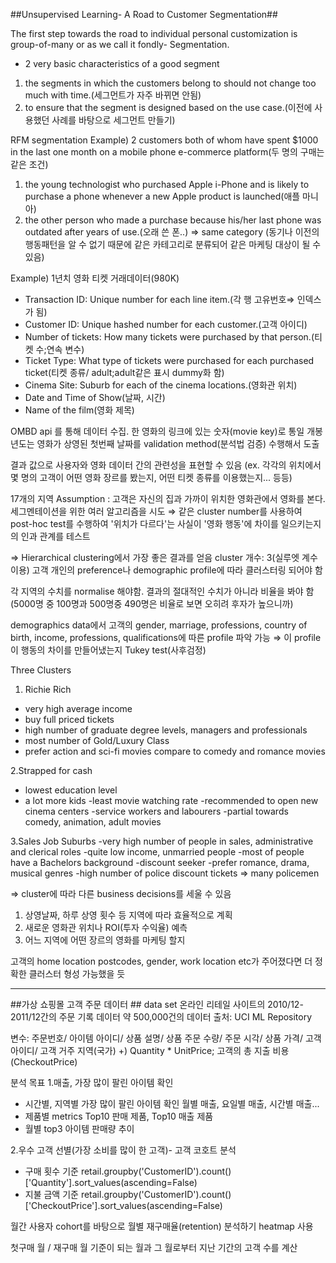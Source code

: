 ##Unsupervised Learning- A Road to Customer Segmentation##

The first step towards the road to individual personal customization is group-of-many or as we call it fondly- Segmentation.

 - 2 very basic characteristics of a good segment
1. the segments in which the customers belong to should not change too much with time.(세그먼트가 자주 바뀌면 안됨)
2.  to ensure that the segment is designed based on the use case.(이전에 사용했던 사례를 바탕으로 세그먼트 만들기)

RFM segmentation 
Example) 2 customers both of whom have spent $1000 in the last one month on a mobile phone e-commerce platform(두 명의 구매는 같은 조건)
1. the young technologist who purchased Apple i-Phone and is likely to purchase a phone whenever a new Apple product is launched(애플 마니아)
2. the other person who made a purchase because his/her last phone was outdated after years of use.(오래 쓴 폰..)
⇒ same category (동기나 이전의 행동패턴을 알 수 없기 때문에 같은 카테고리로 분류되어 같은 마케팅 대상이 될 수 있음)

Example)
1년치 영화 티켓 거래데이터(980K) 
- Transaction ID: Unique number for each line item.(각 행 고유번호⇒ 인덱스가 됨)
- Customer ID: Unique hashed number for each customer.(고객 아이디)
- Number of tickets: How many tickets were purchased by that person.(티켓 수;연속 변수)
- Ticket Type: What type of tickets were purchased for each purchased ticket(티켓 종류/ adult;adult같은 표시 dummy화 함)
- Cinema Site: Suburb for each of the cinema locations.(영화관 위치)
- Date and Time of Show(날짜, 시간)
- Name of the film(영화 제목)

OMBD api 를 통해 데이터 수집. 한 영화의 링크에 있는 숫자(movie key)로 통일
개봉 년도는 영화가 상영된 첫번째 날짜를 validation method(분석법 검증) 수행해서 도출

결과 값으로 사용자와 영화 데이터 간의 관련성을 표현할 수 있음 
(ex. 각각의 위치에서 몇 명의 고객이 어떤 영화 장르를 봤는지, 어떤 티켓 종류를 이용했는지... 등등)

17개의 지역
Assumption : 고객은 자신의 집과 가까이 위치한 영화관에서 영화를 본다.
세그멘테이션을 위한 여러 알고리즘을 시도
⇒ 같은 cluster number를 사용하여 post-hoc test를 수행하여 '위치가 다르다'는 사실이 '영화 행동'에 차이를 일으키는지의 인과 관계를 테스트

⇒ Hierarchical clustering에서 가장 좋은 결과를 얻음
cluster 개수: 3(실루엣 계수 이용)
고객 개인의 preference나 demographic profile에 따라 클러스터링 되어야 함

각 지역의 수치를 normalise 해야함. 결과의 절대적인 수치가 아니라 비율을 봐야 함(5000명 중 100명과 500명중 490명은 비율로 보면 오히려 후자가 높으니까)

demographics data에서 고객의 gender, marriage, professions, country of birth, income, professions, qualifications에 따른 profile 파악 가능
⇒ 이 profile이 행동의 차이를 만들어냈는지 Tukey test(사후검정)

Three Clusters
1. Richie Rich
- very high average income
- buy full priced tickets
- high number of graduate degree levels, managers and professionals
- most number of Gold/Luxury Class
- prefer action and sci-fi movies compare to comedy and romance movies

2.Strapped for cash
- lowest education level
- a lot more kids
-least movie watching rate
-recommended to open new cinema centers 
-service workers and labourers
-partial towards comedy, animation, adult movies

3.Sales Job Suburbs
-very high number of people in sales, administrative and clerical roles
-quite low income, unmarried people
-most of people have a Bachelors background
-discount seeker
-prefer romance, drama, musical genres
-high number of police discount tickets ⇒ many policemen

⇒ cluster에 따라 다른 business decisions를 세울 수 있음
1. 상영날짜, 하루 상영 횟수 등 지역에 따라 효율적으로 계획
2. 새로운 영화관 위치나 ROI(투자 수익율) 예측
3. 어느 지역에 어떤 장르의 영화를 마케팅 할지

고객의 home location postcodes, gender, work location etc가 주어졌다면 더 정확한 클러스터 형성 가능했을 듯

----------
##가상 쇼핑몰 고객 주문 데이터 ##
data set
온라인 리테일 사이트의 2010/12-2011/12간의 주문 기록 데이터
약 500,000건의 데이터
출처: UCI ML Repository

변수: 주문번호/ 아이템 아이디/ 상품 설명/ 상품 주문 수량/ 주문 시각/ 상품 가격/ 고객 아이디/ 고객 거주 지역(국가)
+) Quantity * UnitPrice; 고객의 총 지출 비용(CheckoutPrice)

분석 목표
1.매출, 가장 많이 팔린 아이템 확인

 - 시간별, 지역별 가장 많이 팔린 아이템 확인
월별 매출, 요일별 매출, 시간별 매출...
 - 제품별 metrics 
Top10 판매 제품, Top10 매출 제품
 - 월별 top3 아이템 판매량 추이

2.우수 고객 선별(가장 소비를 많이 한 고객)- 고객 코호트 분석
 -  구매 횟수 기준
 retail.groupby('CustomerID').count()['Quantity'].sort_values(ascending=False)
 -  지불 금액 기준
 retail.groupby('CustomerID').count()['CheckoutPrice'].sort_values(ascending=False)

월간 사용자 cohort를 바탕으로 월별 재구매율(retention) 분석하기
heatmap 사용 

첫구매 월 / 재구매 월
기준이 되는 월과 그 월로부터 지난 기간의 고객 수를 계산
